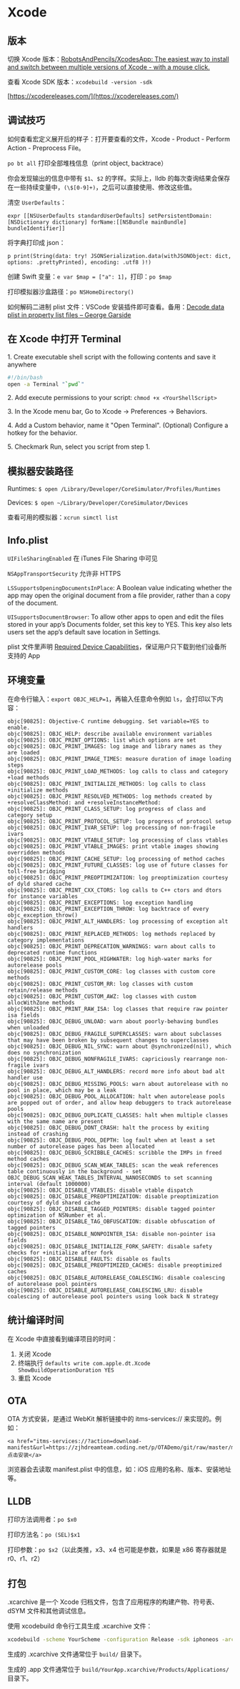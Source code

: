 # Xcode

## 版本

切换 Xcode 版本：[RobotsAndPencils/XcodesApp: The easiest way to install and switch between multiple versions of Xcode - with a mouse click.](https://github.com/RobotsAndPencils/XcodesApp)

查看 Xcode SDK 版本：`xcodebuild -version -sdk`

[https://xcodereleases.com/](https://xcodereleases.com/)

## 调试技巧

如何查看宏定义展开后的样子：打开要查看的文件，Xcode - Product - Perform Action - Preprocess File。

`po bt all` 打印全部堆栈信息（print object, backtrace）

你会发现输出的信息中带有 `$1`、`$2` 的字样。实际上，lldb 的每次查询结果会保存在一些持续变量中，`(\$[0-9]+)`，之后可以直接使用、修改这些值。

清空 `UserDefaults`：

```
expr [[NSUserDefaults standardUserDefaults] setPersistentDomain:[NSDictionary dictionary] forName:[[NSBundle mainBundle] bundleIdentifier]]
```

将字典打印成 json：

```
p print(String(data: try! JSONSerialization.data(withJSONObject: dict, options: .prettyPrinted), encoding: .utf8 )!)
```

创建 Swift 变量：`e var $map = ["a": 1]`，打印：`po $map`

打印模拟器沙盒路径：`po NSHomeDirectory()`

如何解码二进制 plist 文件：VSCode 安装插件即可查看。备用：[Decode data plist in property list files – George Garside](https://georgegarside.com/blog/macos/decode-data-plist/)

## 在 Xcode 中打开 Terminal

1\. Create executable shell script with the following contents and save it anywhere

```bash
#!/bin/bash
open -a Terminal "`pwd`"
```

2\. Add execute permissions to your script: `chmod +x <YourShellScript>`

3\. In the Xcode menu bar, Go to Xcode -> Preferences -> Behaviors.

4\. Add a Custom behavior, name it "Open Terminal". (Optional) Configure a hotkey for the behavior.

5\. Checkmark Run, select you script from step 1.

## 模拟器安装路径

Runtimes: `$ open /Library/Developer/CoreSimulator/Profiles/Runtimes`

Devices: `$ open ~/Library/Developer/CoreSimulator/Devices`

查看可用的模拟器：`xcrun simctl list`

## Info.plist

`UIFileSharingEnabled` 在 iTunes File Sharing 中可见

`NSAppTransportSecurity` 允许非 HTTPS

`LSSupportsOpeningDocumentsInPlace`: A Boolean value indicating whether the app may open the original document from a file provider, rather than a copy of the document.

`UISupportsDocumentBrowser`: To allow other apps to open and edit the files stored in your app’s Documents folder, set this key to YES. This key also lets users set the app’s default save location in Settings.

plist 文件里声明 [Required Device Capabilities](https://developer.apple.com/support/required-device-capabilities/)，保证用户只下载到他们设备所支持的 App

## 环境变量

在命令行输入：`export OBJC_HELP=1`，再输入任意命令例如 `ls`，会打印以下内容：

```log
objc[90825]: Objective-C runtime debugging. Set variable=YES to enable.
objc[90825]: OBJC_HELP: describe available environment variables
objc[90825]: OBJC_PRINT_OPTIONS: list which options are set
objc[90825]: OBJC_PRINT_IMAGES: log image and library names as they are loaded
objc[90825]: OBJC_PRINT_IMAGE_TIMES: measure duration of image loading steps
objc[90825]: OBJC_PRINT_LOAD_METHODS: log calls to class and category +load methods
objc[90825]: OBJC_PRINT_INITIALIZE_METHODS: log calls to class +initialize methods
objc[90825]: OBJC_PRINT_RESOLVED_METHODS: log methods created by +resolveClassMethod: and +resolveInstanceMethod:
objc[90825]: OBJC_PRINT_CLASS_SETUP: log progress of class and category setup
objc[90825]: OBJC_PRINT_PROTOCOL_SETUP: log progress of protocol setup
objc[90825]: OBJC_PRINT_IVAR_SETUP: log processing of non-fragile ivars
objc[90825]: OBJC_PRINT_VTABLE_SETUP: log processing of class vtables
objc[90825]: OBJC_PRINT_VTABLE_IMAGES: print vtable images showing overridden methods
objc[90825]: OBJC_PRINT_CACHE_SETUP: log processing of method caches
objc[90825]: OBJC_PRINT_FUTURE_CLASSES: log use of future classes for toll-free bridging
objc[90825]: OBJC_PRINT_PREOPTIMIZATION: log preoptimization courtesy of dyld shared cache
objc[90825]: OBJC_PRINT_CXX_CTORS: log calls to C++ ctors and dtors for instance variables
objc[90825]: OBJC_PRINT_EXCEPTIONS: log exception handling
objc[90825]: OBJC_PRINT_EXCEPTION_THROW: log backtrace of every objc_exception_throw()
objc[90825]: OBJC_PRINT_ALT_HANDLERS: log processing of exception alt handlers
objc[90825]: OBJC_PRINT_REPLACED_METHODS: log methods replaced by category implementations
objc[90825]: OBJC_PRINT_DEPRECATION_WARNINGS: warn about calls to deprecated runtime functions
objc[90825]: OBJC_PRINT_POOL_HIGHWATER: log high-water marks for autorelease pools
objc[90825]: OBJC_PRINT_CUSTOM_CORE: log classes with custom core methods
objc[90825]: OBJC_PRINT_CUSTOM_RR: log classes with custom retain/release methods
objc[90825]: OBJC_PRINT_CUSTOM_AWZ: log classes with custom allocWithZone methods
objc[90825]: OBJC_PRINT_RAW_ISA: log classes that require raw pointer isa fields
objc[90825]: OBJC_DEBUG_UNLOAD: warn about poorly-behaving bundles when unloaded
objc[90825]: OBJC_DEBUG_FRAGILE_SUPERCLASSES: warn about subclasses that may have been broken by subsequent changes to superclasses
objc[90825]: OBJC_DEBUG_NIL_SYNC: warn about @synchronized(nil), which does no synchronization
objc[90825]: OBJC_DEBUG_NONFRAGILE_IVARS: capriciously rearrange non-fragile ivars
objc[90825]: OBJC_DEBUG_ALT_HANDLERS: record more info about bad alt handler use
objc[90825]: OBJC_DEBUG_MISSING_POOLS: warn about autorelease with no pool in place, which may be a leak
objc[90825]: OBJC_DEBUG_POOL_ALLOCATION: halt when autorelease pools are popped out of order, and allow heap debuggers to track autorelease pools
objc[90825]: OBJC_DEBUG_DUPLICATE_CLASSES: halt when multiple classes with the same name are present
objc[90825]: OBJC_DEBUG_DONT_CRASH: halt the process by exiting instead of crashing
objc[90825]: OBJC_DEBUG_POOL_DEPTH: log fault when at least a set number of autorelease pages has been allocated
objc[90825]: OBJC_DEBUG_SCRIBBLE_CACHES: scribble the IMPs in freed method caches
objc[90825]: OBJC_DEBUG_SCAN_WEAK_TABLES: scan the weak references table continuously in the background - set OBJC_DEBUG_SCAN_WEAK_TABLES_INTERVAL_NANOSECONDS to set scanning interval (default 1000000)
objc[90825]: OBJC_DISABLE_VTABLES: disable vtable dispatch
objc[90825]: OBJC_DISABLE_PREOPTIMIZATION: disable preoptimization courtesy of dyld shared cache
objc[90825]: OBJC_DISABLE_TAGGED_POINTERS: disable tagged pointer optimization of NSNumber et al.
objc[90825]: OBJC_DISABLE_TAG_OBFUSCATION: disable obfuscation of tagged pointers
objc[90825]: OBJC_DISABLE_NONPOINTER_ISA: disable non-pointer isa fields
objc[90825]: OBJC_DISABLE_INITIALIZE_FORK_SAFETY: disable safety checks for +initialize after fork
objc[90825]: OBJC_DISABLE_FAULTS: disable os faults
objc[90825]: OBJC_DISABLE_PREOPTIMIZED_CACHES: disable preoptimized caches
objc[90825]: OBJC_DISABLE_AUTORELEASE_COALESCING: disable coalescing of autorelease pool pointers
objc[90825]: OBJC_DISABLE_AUTORELEASE_COALESCING_LRU: disable coalescing of autorelease pool pointers using look back N strategy
```

## 统计编译时间

在 Xcode 中直接看到编译项目的时间：

1. 关闭 Xcode
2. 终端执行 `defaults write com.apple.dt.Xcode ShowBuildOperationDuration YES`
3. 重启 Xcode

## OTA

OTA 方式安装，是通过 WebKit 解析链接中的 itms-services:// 来实现的。例如：

```
<a href="itms-services://?action=download-manifest&url=https://zjhdreamteam.coding.net/p/OTADemo/git/raw/master/manifest.plist">点击安装</a>
```

浏览器会去读取 manifest.plist 中的信息，如：iOS 应用的名称、版本、安装地址等。

## LLDB

打印方法调用者：`po $x0`

打印方法名：`po (SEL)$x1`

打印参数：`po $x2`（以此类推，x3、x4 也可能是参数，如果是 x86 寄存器就是 r0、r1、r2）

## 打包

.xcarchive 是一个 Xcode 归档文件，包含了应用程序的构建产物、符号表、dSYM 文件和其他调试信息。

使用 xcodebuild 命令行工具生成 .xcarchive 文件：

```sh
xcodebuild -scheme YourScheme -configuration Release -sdk iphoneos -archivePath build/YourApp.xcarchive archive
```

生成的 .xcarchive 文件通常位于 `build/` 目录下。

生成的 .app 文件通常位于 `build/YourApp.xcarchive/Products/Applications/` 目录下。
